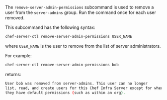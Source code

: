 The `remove-server-admin-permissions` subcommand is used to remove a
user from the `server-admins` group. Run the command once for each user
removed.

This subcommand has the following syntax:

```bash
chef-server-ctl remove-server-admin-permissions USER_NAME
```

where `USER_NAME` is the user to remove from the list of server
administrators.

For example:

```bash
chef-server-ctl remove-server-admin-permissions bob
```

returns:

```bash
User bob was removed from server-admins. This user can no longer
list, read, and create users for this Chef Infra Server except for where
they have default permissions (such as within an org).
```
